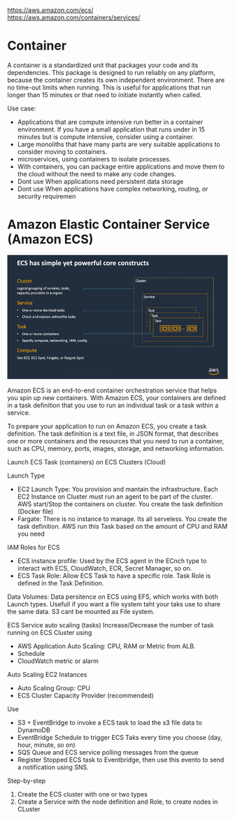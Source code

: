 https://aws.amazon.com/ecs/
https://aws.amazon.com/containers/services/

# Container
A container is a standardized unit that packages your code and its dependencies. This package is designed to run reliably on any platform, because the container creates its own independent environment.
There are no time-out limits when running. This is useful for applications that run longer than 15 minutes or that need to initiate instantly when called.

Use case:
- Applications that are compute intensive run better in a container environment. If you have a small application that runs under in 15 minutes but is compute intensive, consider using a container. 
- Large monoliths that have many parts are very suitable applications to consider moving to containers. 
- microservices, using containers to isolate processes.
- With containers, you can package entire applications and move them to the cloud without the need to make any code changes. 
- Dont use When applications need persistent data storage
- Dont use When applications have complex networking, routing, or security requiremen

# Amazon Elastic Container Service (Amazon ECS)

![ecs](/img/ecsconstruct3.png)

Amazon ECS is an end-to-end container orchestration service that helps you spin up new containers. With Amazon ECS, your containers are defined in a task definition that you use to run an individual task or a task within a service. 

To prepare your application to run on Amazon ECS, you create a task definition. The task definition is a text file, in JSON format, that describes one or more containers and the resources that you need to run a container, such as CPU, memory, ports, images, storage, and networking information.

Launch ECS Task (containers) on ECS Clusters (Cloud)

Launch Type
- EC2 Launch Type: You provision and mantain the infrastructure. Each EC2 Instance on Cluster must run an agent to be part of the cluster. AWS start/Stop the containers on cluster. You create the task definition (Docker file)
- Fargate: There is no instance to manage. Its all serveless. You create the task definition. AWS run this Task based on the amount of CPU and RAM you need

IAM Roles for ECS
- ECS instance profile: Used by the ECS agent in the ECnch type to interact with ECS, CloudWatch, ECR, Secret Manager, so on.
- ECS Task Role: Allow ECS Task to have a specific role. Task Role is defined in the Task Definition.

Data Volumes: Data persitence on ECS using EFS, which works with both Launch types. Usefull if you want a file system taht your taks use to share the same data. S3 cant be mounted as File system.

ECS Service auto scaling (tasks)
Increase/Decrease the number of task running on ECS Cluster using
- AWS Application Auto Scaling: CPU, RAM or Metric from ALB. 
- Schedule
- CloudWatch metric or alarm

Auto Scaling EC2 Instances
- Auto Scaling Group: CPU
- ECS Cluster Capacity Provider (recommended)

Use
- S3 + EventBridge to invoke a ECS task to load the s3 file data to DynamoDB
- EventBridge Schedule to trigger ECS Taks every time you choose (day, hour, minute, so on)
- SQS Queue and ECS service polling messages from the queue
- Register Stopped ECS task to Eventbridge, then use this evento to send a notification using SNS. 

Step-by-step
1. Create the ECS cluster with one or two types
2. Create a Service with the node definition and Role, to create nodes in CLuster